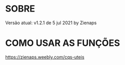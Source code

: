 # SOBRE
Versão atual: v1.2.1 de 5 jul 2021 by Zienaps

# COMO USAR AS FUNÇÕES
https://zienaps.weebly.com/cqs-uteis
